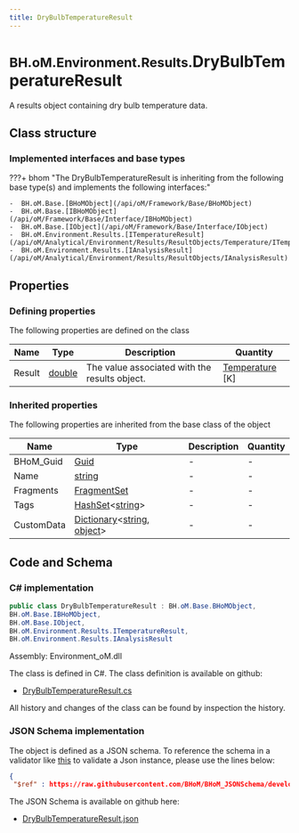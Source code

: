```yaml
---
title: DryBulbTemperatureResult
---
```


# <small>BH.oM.Environment.Results.</small>**DryBulbTemperatureResult**

A results object containing dry bulb temperature data.

## Class structure

### Implemented interfaces and base types

???+ bhom "The DryBulbTemperatureResult is inheriting from the following base type(s) and implements the following interfaces:"

    -  BH.oM.Base.[BHoMObject](/api/oM/Framework/Base/BHoMObject)
    -  BH.oM.Base.[IBHoMObject](/api/oM/Framework/Base/Interface/IBHoMObject)
    -  BH.oM.Base.[IObject](/api/oM/Framework/Base/Interface/IObject)
    -  BH.oM.Environment.Results.[ITemperatureResult](/api/oM/Analytical/Environment/Results/ResultObjects/Temperature/ITemperatureResult)
    -  BH.oM.Environment.Results.[IAnalysisResult](/api/oM/Analytical/Environment/Results/ResultObjects/IAnalysisResult)


## Properties



### Defining properties

The following properties are defined on the class

| Name             | Type             | Description      | Quantity         |
|------------------|------------------|------------------|------------------|
| Result | [double](https://learn.microsoft.com/en-us/dotnet/api/System.Double?view=netstandard-2.0) | The value associated with the results object. | [Temperature](/api/oM/Dimensional/Quantities/Attributes/Temperature) [K] |


### Inherited properties
The following properties are inherited from the base class of the object

| Name             | Type             | Description      | Quantity         |
|------------------|------------------|------------------|------------------|
| BHoM_Guid | [Guid](https://learn.microsoft.com/en-us/dotnet/api/System.Guid?view=netstandard-2.0) | - | - |
| Name | [string](https://learn.microsoft.com/en-us/dotnet/api/System.String?view=netstandard-2.0) | - | - |
| Fragments | [FragmentSet](/api/oM/Framework/Base/FragmentSet) | - | - |
| Tags | [HashSet](https://learn.microsoft.com/en-us/dotnet/api/System.Collections.Generic.HashSet-1?view=netstandard-2.0)&lt;[string](https://learn.microsoft.com/en-us/dotnet/api/System.String?view=netstandard-2.0)&gt; | - | - |
| CustomData | [Dictionary](https://learn.microsoft.com/en-us/dotnet/api/System.Collections.Generic.Dictionary-2?view=netstandard-2.0)&lt;[string](https://learn.microsoft.com/en-us/dotnet/api/System.String?view=netstandard-2.0), [object](https://learn.microsoft.com/en-us/dotnet/api/System.Object?view=netstandard-2.0)&gt; | - | - |


## Code and Schema

### C# implementation

``` C# title="C#"
public class DryBulbTemperatureResult : BH.oM.Base.BHoMObject,
BH.oM.Base.IBHoMObject,
BH.oM.Base.IObject,
BH.oM.Environment.Results.ITemperatureResult,
BH.oM.Environment.Results.IAnalysisResult
```

Assembly: Environment_oM.dll

The class is defined in C#. The class definition is available on github:

- [DryBulbTemperatureResult.cs](https://github.com/BHoM/BHoM/blob/develop/Environment_oM/Results\ResultObjects\Temperature\DryBulbTemperatureResult.cs)

All history and changes of the class can be found by inspection the history.
### JSON Schema implementation

The object is defined as a JSON schema. To reference the schema in a validator like [this](https://www.jsonschemavalidator.net/) to validate a Json instance, please use the lines below:

``` json title="JSON Schema"
{
 "$ref" : https://raw.githubusercontent.com/BHoM/BHoM_JSONSchema/develop/Environment_oM/Results/DryBulbTemperatureResult.json}
```

The JSON Schema is available on github here:

- [DryBulbTemperatureResult.json](https://github.com/BHoM/BHoM_JSONSchema/blob/develop/Environment_oM/Results/DryBulbTemperatureResult.json)
